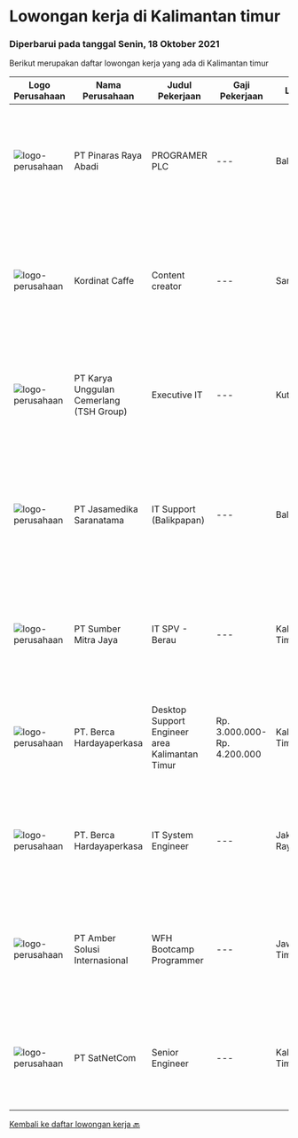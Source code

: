 
  # Lowongan kerja di Kalimantan timur

  ### Diperbarui pada tanggal Senin, 18 Oktober 2021

  Berikut merupakan daftar lowongan kerja yang ada di Kalimantan timur

  |Logo Perusahaan | Nama Perusahaan | Judul Pekerjaan | Gaji Pekerjaan | Lokasi | Deskripsi | Tanggal diunggah | Pranala |
  | -------------- | --------------- | --------------- | --------- | --------- | -------------- | ------- | ----------- |
  |![logo-perusahaan](https://image-service-cdn.seek.com.au/3e7e682ddab17698535d57dbda78ce5b8709aa55/ee4dce1061f3f616224767ad58cb2fc751b8d2dc)|PT Pinaras Raya Abadi|PROGRAMER PLC|---|Balikpapan|Tanggung Jawab pekerjaan Programer PLC : Melakukan Programming PLC terutama Merk. Melakukan Pekerjaan Instalasi Peralatan Instrumentasi....|Sabtu, 18 September 2021|https://www.jobstreet.co.id/id/job/programer-plc-3617185?token=0~15439a10-197d-402f-8427-1c9e9eeef11b&sectionRank=1&jobId=jobstreet-id-job-3617185|
|![logo-perusahaan](https://us.123rf.com/450wm/pavelstasevich/pavelstasevich1811/pavelstasevich181101027/112815900-stock-vector-no-image-available-icon-flat-vector.jpg?ver=6)|Kordinat Caffe|Content creator|---|Samarinda|Deskripsi Pekerjaan:1. Membuat visual konten tekstil2. Bertanggung jawab atas semua keluaran visual grafis3. Mengumpulkan ide dan data via riset demi...|Senin, 30 Agustus 2021|https://www.jobstreet.co.id/id/job/content-creator-3614179?token=0~15439a10-197d-402f-8427-1c9e9eeef11b&sectionRank=2&jobId=jobstreet-id-job-3614179|
|![logo-perusahaan](https://image-service-cdn.seek.com.au/31bf3b7463dda7b016768aa96dbddf9149e67f52/ee4dce1061f3f616224767ad58cb2fc751b8d2dc)|PT Karya Unggulan Cemerlang (TSH Group)|Executive IT|---|Kutai Barat|Candidate must possess at least a Bachelor's Degree, Computer Science/Information Technology or equivalent. Able to do internet point to point...|Sabtu, 28 Agustus 2021|https://www.jobstreet.co.id/id/job/executive-it-3612876?token=0~15439a10-197d-402f-8427-1c9e9eeef11b&sectionRank=3&jobId=jobstreet-id-job-3612876|
|![logo-perusahaan](https://image-service-cdn.seek.com.au/7cdc071d90abd96b4cf7706a1694f0662aa509a1/ee4dce1061f3f616224767ad58cb2fc751b8d2dc)|PT Jasamedika Saranatama|IT Support (Balikpapan)|---|Balikpapan|Deskripsi Pekerjaan: Merancang instalasi, konfigurasi, monitoring dan evaluasi infrastruktur IT (Software, Hardware dan jaringan) Meningkatkan...|Sabtu, 04 September 2021|https://www.jobstreet.co.id/id/job/it-support-balikpapan-3610182?token=0~15439a10-197d-402f-8427-1c9e9eeef11b&sectionRank=4&jobId=jobstreet-id-job-3610182|
|![logo-perusahaan](https://image-service-cdn.seek.com.au/f0ba1595e90ec5243d43e958e1c29680e7a44894/ee4dce1061f3f616224767ad58cb2fc751b8d2dc)|PT Sumber Mitra Jaya|IT SPV - Berau|---|Kalimantan Timur|Requirement: Candidate must possess at least Diploma, Bachelor's Degree in Computer Science/Information Technology or equivalent. Required...|Kamis, 16 September 2021|https://www.jobstreet.co.id/id/job/it-spv-berau-3629911?token=0~15439a10-197d-402f-8427-1c9e9eeef11b&sectionRank=5&jobId=jobstreet-id-job-3629911|
|![logo-perusahaan](https://image-service-cdn.seek.com.au/0c900ac2b5b1a2cf9bee651ce5d069e68ff14c92/ee4dce1061f3f616224767ad58cb2fc751b8d2dc)|PT. Berca Hardayaperkasa|Desktop Support Engineer area Kalimantan Timur|Rp. 3.000.000-Rp. 4.200.000|Kalimantan Timur|Delivery the implementation and provide PC, Printer, and Networking Analyze and diagnose technical issues and give fast problem resolution Technical...|Jumat, 10 September 2021|https://www.jobstreet.co.id/id/job/desktop-support-engineer-area-kalimantan-timur-3614796?token=0~15439a10-197d-402f-8427-1c9e9eeef11b&sectionRank=6&jobId=jobstreet-id-job-3614796|
|![logo-perusahaan](https://image-service-cdn.seek.com.au/0c900ac2b5b1a2cf9bee651ce5d069e68ff14c92/ee4dce1061f3f616224767ad58cb2fc751b8d2dc)|PT. Berca Hardayaperkasa|IT System Engineer|---|Jakarta Raya|Requirements: Diploma (D3) / Bachelor Degree (S1) in Information Technology, Computer Science or other relevant fields Effective communication,...|Minggu, 12 September 2021|https://www.jobstreet.co.id/id/job/it-system-engineer-3612002?token=0~15439a10-197d-402f-8427-1c9e9eeef11b&sectionRank=7&jobId=jobstreet-id-job-3612002|
|![logo-perusahaan](https://us.123rf.com/450wm/pavelstasevich/pavelstasevich1811/pavelstasevich181101027/112815900-stock-vector-no-image-available-icon-flat-vector.jpg?ver=6)|PT Amber Solusi Internasional|WFH Bootcamp Programmer|---|Jawa Timur|If you have intense intellectual curiosity, self-motivated and proactive, you’ll enjoy working every day on our Engineering team. Submit your resume...|Selasa, 24 Agustus 2021|https://www.jobstreet.co.id/id/job/wfh-bootcamp-programmer-3608910?token=0~15439a10-197d-402f-8427-1c9e9eeef11b&sectionRank=8&jobId=jobstreet-id-job-3608910|
|![logo-perusahaan](https://image-service-cdn.seek.com.au/6108f58b8d52b8e5523830ee4b11d6074377e515/ee4dce1061f3f616224767ad58cb2fc751b8d2dc)|PT SatNetCom|Senior Engineer|---|Kalimantan Timur|Requirements: Has strong leadership Experiences 3 - 5 years for ISP / System Integrator / Internet Industry Good attitude and good communication...|Selasa, 14 September 2021|https://www.jobstreet.co.id/id/job/senior-engineer-3628593?token=0~15439a10-197d-402f-8427-1c9e9eeef11b&sectionRank=9&jobId=jobstreet-id-job-3628593|


  [Kembali ke daftar lowongan kerja 🔙](../README.md#daftar-lowongan-kerja)
  